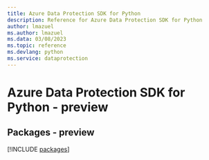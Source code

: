 ```yaml
---
title: Azure Data Protection SDK for Python
description: Reference for Azure Data Protection SDK for Python
author: lmazuel
ms.author: lmazuel
ms.data: 03/08/2023
ms.topic: reference
ms.devlang: python
ms.service: dataprotection
---
```

# Azure Data Protection SDK for Python - preview
## Packages - preview
[!INCLUDE [packages](data-protection-index.md)]